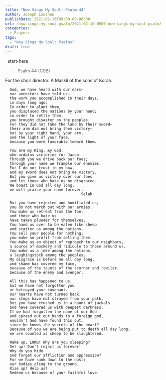 ```yaml
---
title: "Now Sings My Soul: Psalm 44"
author: Joseph Louthan
publishDate: 2021-02-16T09:00:00-06:00
url: /now-sings-my-soul-psalm/2021-02-16-0900-now-sings-my-soul-psalm/
categories:
  - Prayers
tags:
  - "Now Sings My Soul: Psalms"
draft: true
---
```

<div style="font-variant: small-caps;">

</div>
&nbsp;
    start-here

> Psalm 44 (CSB)
> 
For the choir director. A Maskil of the sons of Korah. 

      God, we have heard with our ears—
      our ancestors have told us—
      the work you accomplished in their days, 
      in days long ago: 
      In order to plant them, 
      you displaced the nations by your hand; 
      in order to settle them, 
      you brought disaster on the peoples. 
      For they did not take the land by their sword—
      their arm did not bring them victory—
      but by your right hand, your arm, 
      and the light of your face, 
      because you were favorable toward them. 

      You are my King, my God, 
      who ordains victories for Jacob. 
      Through you we drive back our foes; 
      through your name we trample our enemies. 
      For I do not trust in my bow, 
      and my sword does not bring me victory. 
      But you give us victory over our foes 
      and let those who hate us be disgraced. 
      We boast in God all day long; 
      we will praise your name forever. 
                                      Selah 

      But you have rejected and humiliated us; 
      you do not march out with our armies. 
      You make us retreat from the foe, 
      and those who hate us 
      have taken plunder for themselves. 
      You hand us over to be eaten like sheep 
      and scatter us among the nations. 
      You sell your people for nothing; 
      you make no profit from selling them. 
      You make us an object of reproach to our neighbors, 
      a source of mockery and ridicule to those around us. 
      You make us a joke among the nations, 
      a laughingstock among the peoples. 
      My disgrace is before me all day long, 
      and shame has covered my face, 
      because of the taunts of the scorner and reviler, 
      because of the enemy and avenger. 

      All this has happened to us, 
      but we have not forgotten you 
      or betrayed your covenant. 
      Our hearts have not turned back; 
      our steps have not strayed from your path. 
      But you have crushed us in a haunt of jackals 
      and have covered us with deepest darkness. 
      If we had forgotten the name of our God 
      and spread out our hands to a foreign god, 
      wouldn’t God have found this out, 
      since he knows the secrets of the heart? 
      Because of you we are being put to death all day long; 
      we are counted as sheep to be slaughtered. 

      Wake up, LORD! Why are you sleeping? 
      Get up! Don’t reject us forever! 
      Why do you hide 
      and forget our affliction and oppression? 
      For we have sunk down to the dust; 
      our bodies cling to the ground. 
      Rise up! Help us! 
      Redeem us because of your faithful love.
